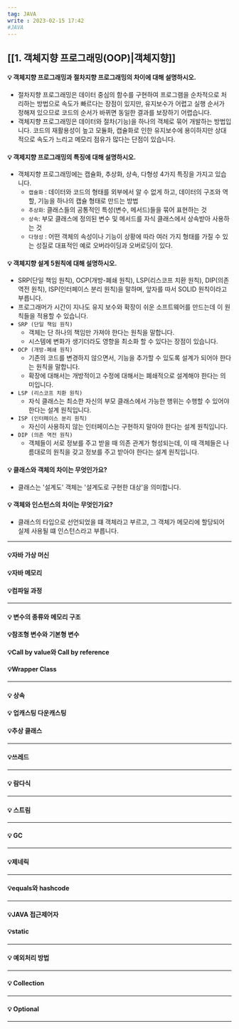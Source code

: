 ```yaml
---
tag: JAVA
write : 2023-02-15 17:42
#JAVA
---
```

## [[1. 객체지향 프로그래밍(OOP)|객체지향]]
#### 💡 객체지향 프로그래밍과 절차지향 프로그래밍의 차이에 대해 설명하시오.
- 절차지향 프로그래밍은 데이터 중심의 함수를 구현하여 프로그램을 순차적으로 처리하는 방법으로 속도가 빠르다는 장점이 있지만, 유지보수가 어렵고 실행 순서가 정해져 있으므로 코드의 순서가 바뀌면 동일한 결과를 보장하기 어렵습니다.
- 객체지향 프로그래밍은 데이터와 절차(기능)을 하나의 객체로 묶어 개발하는 방법입니다. 코드의 재활용성이 높고 모듈화, 캡슐화로 인한 유지보수에 용이하지만 상대적으로 속도가 느리고 메모리 점유가 많다는 단점이 있습니다.

#### 💡 객제지향 프로그래밍의 특징에 대해 설명하시오.
- 객체지향 프로그래밍에는 캡슐화, 추상화, 상속, 다형성 4가지 특징을 가지고 있습니다. 
	- `캡슐화` :  데이터와 코드의 형태를 외부에서 알 수 없게 하고, 데이터의 구조와 역할, 기능을 하나의 캡슐 형태로 만드는 방법  
	- `추상화`: 클래스들의 공통적인 특성(변수, 메서드)들을 묶어 표현하는 것  
	- `상속`: 부모 클래스에 정의된 변수 및 메서드를 자식 클래스에서 상속받아 사용하는 것  
	- `다형성` : 어떤 객체의 속성이나 기능이 상황에 따라 여러 가지 형태를 가질 수 있는 성질로 대표적인 예로 오버라이딩과 오버로딩이 있다.

#### 💡 객체지향 설계 5원칙에 대해 설명하시오.
- SRP(단일 책임 원칙), OCP(개방-폐쇄 원칙), LSP(리스코프 치환 원칙), DIP(의존 역전 원칙), ISP(인터페이스 분리 원칙)을 말하며, 앞자를 따서 SOLID 원칙이라고 부릅니다.  
- 프로그래머가 시간이 지나도 유지 보수와 확장이 쉬운 소프트웨어를 만드는데 이 원칙들을 적용할 수 있습니다.  
- `SRP (단일 책임 원칙)`
	- 객체는 단 하나의 책임만 가져야 한다는 원칙을 말합니다.  
	- 시스템에 변화가 생기더라도 영향을 최소화 할 수 있다는 장점이 있습니다.
- `OCP (개방-폐쇄 원칙)` 
	- 기존의 코드를 변경하지 않으면서, 기능을 추가할 수 있도록 설계가 되어야 한다는 원칙을 말합니다.  
	- 확장에 대해서는 개방적이고 수정에 대해서는 폐쇄적으로 설계해야 한다는 의미입니다.
- `LSP (리스코프 치환 원칙)` 
	- 자식 클래스는 최소한 자신의 부모 클래스에서 가능한 행위는 수행할 수 있어야 한다는 설계 원칙입니다.
- `ISP (인터페이스 분리 원칙)`
	- 자신이 사용하지 않는 인터페이스는 구현하지 말아야 한다는 설계 원칙입니다.
- `DIP (의존 역전 원칙)`  
	- 객체들이 서로 정보를 주고 받을 때 의존 관계가 형성되는데, 이 때 객체들은 나름대로의 원칙을 갖고 정보를 주고 받아야 한다는 설계 원칙입니다.



#### 💡 클래스와 객체의 차이는 무엇인가요?
- 클래스는 '설계도' 객체는 '설계도로 구현한 대상'을 의미합니다.

#### 💡 객체와 인스턴스의 차이는 무엇인가요?
- 클래스의 타입으로 선언되었을 떄 객체라고 부르고, 그 객체가 메모리에 할당되어 실제 사용될 떄 인스턴스라고 부릅니다.



***
#### 💡자바 가상 머신
#### 💡자바 메모리
#### 💡컴파일 과정
***
#### 💡 변수의 종류와 메모리 구조
#### 💡참조형 변수와 기본형 변수
#### 💡Call by value와 Call by reference
#### 💡Wrapper Class
***
#### 💡 상속
#### 💡 업캐스팅 다운캐스팅
#### 💡추상 클래스
***
#### 💡쓰레드
***
#### 💡 람다식
***
#### 💡 스트림
***
#### 💡 GC
***
#### 💡제네릭
***
#### 💡equals와 hashcode
***
#### 💡JAVA 접근제어자
#### 💡static
***
#### 💡 예외처리 방법
***
#### 💡 Collection
***
#### 💡 Optional
***














